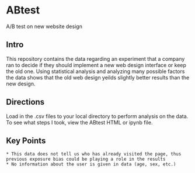 # ABtest
A/B test on new website design

## Intro
<p> This repository contains the data regarding an experiment that a company ran to decide if they should implement a new web design interface or keep the old one. Using statistical analysis and analyzing many possible factors the data shows that the old web design yeilds slightly better results than the new design.

## Directions

<p>Load in the .csv files to your local directory to perform analysis on the data. To see what steps I took, view the ABtest HTML or ipynb file. </p>


## Key Points
    * This data does not tell us who has already visited the page, thus previous exposure bias could be playing a role in the results
    * No information about the user is given in data (age, sex, etc.)
